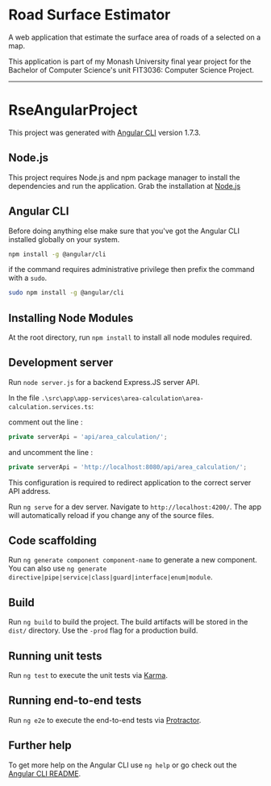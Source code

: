 # Road Surface Estimator

A web application that estimate the surface area of roads of a selected on a map.

This application is part of my Monash University final year project for the Bachelor of Computer Science's unit FIT3036: Computer Science Project.

---

# RseAngularProject

This project was generated with [Angular CLI](https://github.com/angular/angular-cli) version 1.7.3.

## Node.js

This project requires Node.js and npm package manager to install the dependencies and run the application.
Grab the installation at [Node.js](https://nodejs.org/en/)

## Angular CLI

Before doing anything else make sure that you've got the Angular CLI installed globally on your system.

```sh
npm install -g @angular/cli
```
if the command requires administrative privilege then prefix the command with a ```sudo```.
```sh
sudo npm install -g @angular/cli
```

## Installing Node Modules

At the root directory, run `npm install` to install all node modules required.

## Development server

Run `node server.js` for a backend Express.JS server API.

In the file `.\src\app\app-services\area-calculation\area-calculation.services.ts`:

comment out the line :
```javascript
private serverApi = 'api/area_calculation/';
```
and uncomment the line :
```javascript
private serverApi = 'http://localhost:8080/api/area_calculation/';
```
This configuration is required to redirect application to the correct server API address.

Run `ng serve` for a dev server. Navigate to `http://localhost:4200/`. The app will automatically reload if you change any of the source files.

## Code scaffolding

Run `ng generate component component-name` to generate a new component. You can also use `ng generate directive|pipe|service|class|guard|interface|enum|module`.

## Build

Run `ng build` to build the project. The build artifacts will be stored in the `dist/` directory. Use the `-prod` flag for a production build.

## Running unit tests

Run `ng test` to execute the unit tests via [Karma](https://karma-runner.github.io).

## Running end-to-end tests

Run `ng e2e` to execute the end-to-end tests via [Protractor](http://www.protractortest.org/).

## Further help

To get more help on the Angular CLI use `ng help` or go check out the [Angular CLI README](https://github.com/angular/angular-cli/blob/master/README.md).
